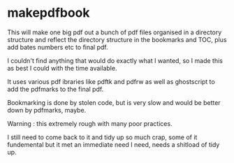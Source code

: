 # makepdfbook

This will make one big pdf out a bunch of pdf files organised in a directory structure
and reflect the directory structure in the bookmarks and TOC, plus add bates numbers etc
to final pdf.

I couldn't find anything that would do exactly what I wanted, so I made this as best I 
could with the time available.

It uses various pdf ibraries like pdftk and pdfrw as well as ghostscript to add the pdfmarks to 
the final pdf.

Bookmarking is done by stolen code, but is very slow and would be better down by pdfmarks, maybe.

Warning : this extremely rough with many poor practices.

I still need to come back to it and tidy up so much crap, some of it 
fundemental but it met an immediate need I need, needs a shitload of tidy up.


